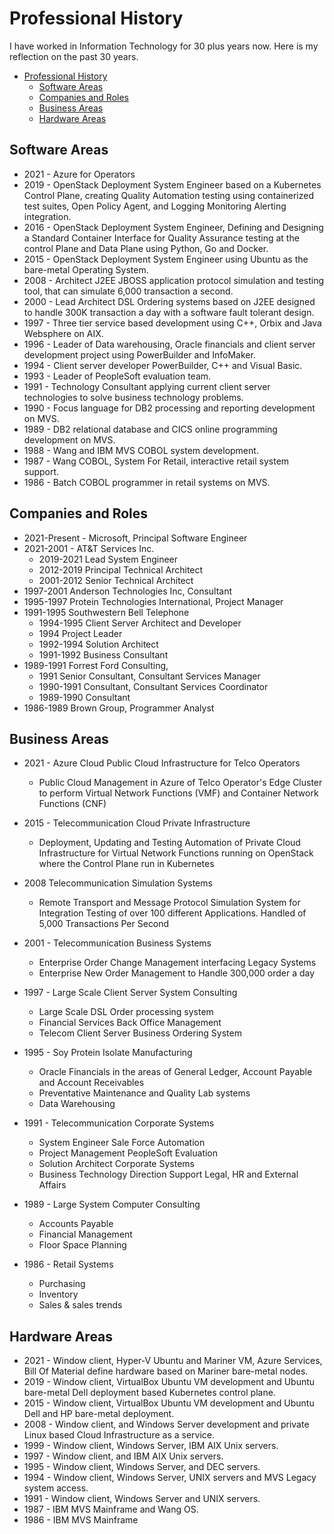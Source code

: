 # Professional History

I have worked in Information Technology for 30 plus years now. Here is my reflection on the past 30 years.

- [Professional History](#professional-history)
  - [Software Areas](#software-areas)
  - [Companies and Roles](#companies-and-roles)
  - [Business Areas](#business-areas)
  - [Hardware Areas](#hardware-areas)

## Software Areas

- 2021 - Azure for Operators
- 2019 - OpenStack Deployment System Engineer based on a Kubernetes Control Plane, creating Quality Automation testing using containerized test suites, Open Policy Agent, and Logging Monitoring Alerting integration.
- 2016 - OpenStack Deployment System Engineer, Defining and Designing a Standard Container Interface for Quality Assurance testing at the control Plane and Data Plane using Python, Go and Docker.
- 2015 - OpenStack Deployment System Engineer using Ubuntu as the bare-metal Operating System.
- 2008 - Architect J2EE JBOSS application protocol simulation and testing tool, that can simulate 6,000 transaction a second.
- 2000 - Lead Architect DSL Ordering systems based on J2EE designed to handle 300K transaction a day with a software fault tolerant design.
- 1997 - Three tier service based development using C++, Orbix and Java Websphere on AIX.
- 1996 - Leader of Data warehousing, Oracle financials and client server development project using PowerBuilder and InfoMaker.
- 1994 - Client server developer PowerBuilder, C++ and Visual Basic.
- 1993 - Leader of PeopleSoft evaluation team.
- 1991 - Technology Consultant applying current client server technologies to solve business technology problems.
- 1990 - Focus language for DB2 processing and reporting development on MVS.
- 1989 - DB2 relational database and CICS online programming development on MVS.
- 1988 - Wang and IBM MVS COBOL system development.
- 1987 - Wang COBOL, System For Retail, interactive retail system support.
- 1986 - Batch COBOL programmer in retail systems on MVS.

## Companies and Roles

- 2021-Present - Microsoft, Principal Software Engineer
- 2021-2001 - AT&T Services Inc.
  - 2019-2021 Lead System Engineer
  - 2012-2019 Principal Technical Architect
  - 2001-2012 Senior Technical Architect
- 1997-2001 Anderson Technologies Inc, Consultant
- 1995-1997 Protein Technologies International, Project Manager
- 1991-1995 Southwestern Bell Telephone
  - 1994-1995 Client Server Architect and Developer
  - 1994 Project Leader
  - 1992-1994 Solution Architect
  - 1991-1992 Business Consultant
- 1989-1991 Forrest Ford Consulting,
  - 1991 Senior Consultant, Consultant Services Manager
  - 1990-1991 Consultant, Consultant Services Coordinator
  - 1989-1990 Consultant
- 1986-1989 Brown Group, Programmer Analyst

## Business Areas

- 2021 - Azure Cloud Public Cloud Infrastructure for Telco Operators
  - Public Cloud Management in Azure of Telco Operator's Edge Cluster to perform Virtual Network Functions (VMF) and Container Network Functions (CNF)

- 2015 - Telecommunication Cloud Private Infrastructure
  - Deployment, Updating and Testing Automation of Private Cloud Infrastructure for Virtual Network Functions running on OpenStack where the Control Plane run in Kubernetes

- 2008 Telecommunication Simulation Systems
  - Remote Transport and Message Protocol Simulation System for Integration Testing of over 100 different Applications. Handled of 5,000 Transactions Per Second

- 2001 - Telecommunication Business Systems
  - Enterprise Order Change Management interfacing Legacy Systems
  - Enterprise New Order Management to Handle 300,000 order a day

- 1997 - Large Scale Client Server System Consulting
  - Large Scale DSL Order processing system
  - Financial Services Back Office Management
  - Telecom Client Server Business Ordering System

- 1995 - Soy Protein Isolate Manufacturing
  - Oracle Financials in the areas of General Ledger, Account Payable and Account Receivables
  - Preventative Maintenance and Quality Lab systems
  - Data Warehousing

- 1991 - Telecommunication Corporate Systems
  - System Engineer Sale Force Automation
  - Project Management PeopleSoft Evaluation
  - Solution Architect Corporate Systems
  - Business Technology Direction Support Legal, HR and External Affairs

- 1989 - Large System Computer Consulting
  - Accounts Payable
  - Financial Management
  - Floor Space Planning

- 1986 - Retail Systems
  - Purchasing
  - Inventory
  - Sales & sales trends  

## Hardware Areas

- 2021 - Window client, Hyper-V Ubuntu and Mariner VM, Azure Services, Bill Of Material define hardware based on Mariner bare-metal nodes.
- 2019 - Window client, VirtualBox Ubuntu VM development and Ubuntu bare-metal Dell deployment based Kubernetes control plane.
- 2015 - Window client, VirtualBox Ubuntu VM development and Ubuntu Dell and HP bare-metal deployment.
- 2008 - Window client, and Windows Server development and private Linux based Cloud Infrastructure as a service.
- 1999 - Window client, Windows Server, IBM AIX Unix servers.
- 1997 - Window client, and IBM AIX Unix servers.
- 1995 - Window client, Windows Server, and DEC servers.
- 1994 - Window client, Windows Server, UNIX servers and MVS Legacy system access.
- 1991 - Window client, Windows Server and UNIX servers.
- 1987 - IBM MVS Mainframe and Wang OS.
- 1986 - IBM MVS Mainframe
